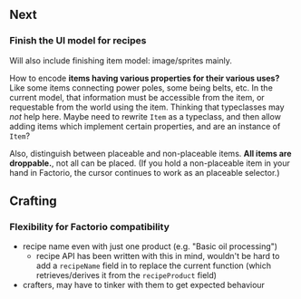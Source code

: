 ## Next
### Finish the UI model for recipes
Will also include finishing item model: image/sprites mainly.

How to encode **items having various properties for their various uses?** Like
some items connecting power poles, some being belts, etc. In the current model,
that information must be accessible from the item, or requestable from the world
using the item. Thinking that typeclasses may *not* help here. Maybe need to
rewrite `Item` as a typeclass, and then allow adding items which implement
certain properties, and are an instance of `Item`?

Also, distinguish between placeable and non-placeable items. **All items are
droppable.**, not all can be placed. (If you hold a non-placeable item in your
hand in Factorio, the cursor continues to work as an placeable selector.)

## Crafting
### Flexibility for Factorio compatibility
  * recipe name even with just one product (e.g. "Basic oil processing")
    * recipe API has been written with this in mind, wouldn't be hard to add a
      `recipeName` field in to replace the current function (which
      retrieves/derives it from the `recipeProduct` field)
  * crafters, may have to tinker with them to get expected behaviour
